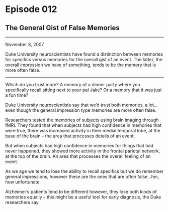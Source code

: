 # Episode 012

## The General Gist of False Memories

---

November 8, 2007

Duke University neuroscientists have found a distinction between memories for specifics versus memories for the overall gist of an event. The latter, the overall impression we have of something, tends to be the memory that is more often false.

---

Which do you trust more? A memory of a dinner party where you specifically recall sitting next to your pal Jake? Or a memory that it was just a fun time?

Duke University neuroscientists say that we’d trust both memories, a lot…even though the general impression type memories are more often false.

Researchers tested the memories of subjects using brain imaging through fMRI. They found that when subjects had high confidence in memories that were true, there was increased activity in their medial temporal lobe, at the base of the brain – the area that processes details of an event.

But when subjects had high confidence in memories for things that had never happened, they showed more activity in the frontal parietal network, at the top of the brain. An area that processes the overall feeling of an event.

As we age we tend to lose the ability to recall specifics but we do remember general impressions, however these are the ones that are often false…hm, how unfortunate.

Alzheimer’s patients tend to be different however, they lose both kinds of memories equally – this might be a useful tool for early diagnosis, the Duke researchers say.

